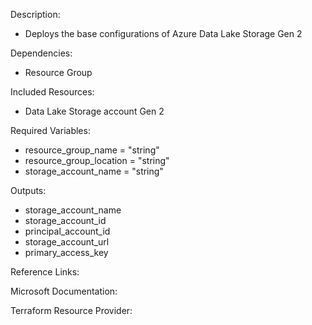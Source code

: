 Description:
- Deploys the base configurations of Azure Data Lake Storage Gen 2

Dependencies:
- Resource Group

Included Resources:
- Data Lake Storage account Gen 2

Required Variables:
- resource_group_name     = "string"  
- resource_group_location = "string"  
- storage_account_name    = "string"  

Outputs:
- storage_account_name  
- storage_account_id  
- principal_account_id  
- storage_account_url  
- primary_access_key  


Reference Links:

Microsoft Documentation:


Terraform Resource Provider:
